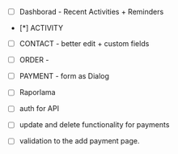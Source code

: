 - [ ] Dashborad - Recent Activities + Reminders

- [*] ACTIVITY  
- [ ] CONTACT - better edit + custom fields
- [ ] ORDER - 
- [ ] PAYMENT - form as Dialog
- [ ] Raporlama







- [ ] auth for API
- [ ] update and delete functionality for payments
- [ ] validation to the add payment page.
